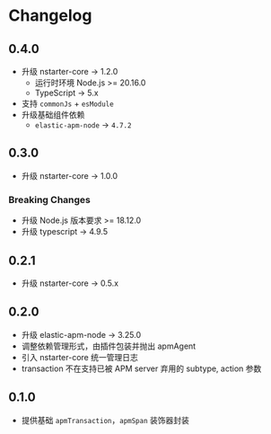 # Changelog

## 0.4.0

* 升级 nstarter-core -> 1.2.0
  - 运行时环境 Node.js >= 20.16.0
  - TypeScript -> 5.x
* 支持 `commonJs` + `esModule`
* 升级基础组件依赖
  - `elastic-apm-node` -> `4.7.2`


## 0.3.0

* 升级 nstarter-core -> 1.0.0

### Breaking Changes

* 升级 Node.js 版本要求 >= 18.12.0
* 升级 typescript -> 4.9.5


## 0.2.1

* 升级 nstarter-core -> 0.5.x

## 0.2.0 

* 升级 elastic-apm-node -> 3.25.0
* 调整依赖管理形式，由插件包装并抛出 apmAgent
* 引入 nstarter-core 统一管理日志
* transaction 不在支持已被 APM server 弃用的 subtype, action 参数

## 0.1.0

* 提供基础 `apmTransaction`，`apmSpan` 装饰器封装
